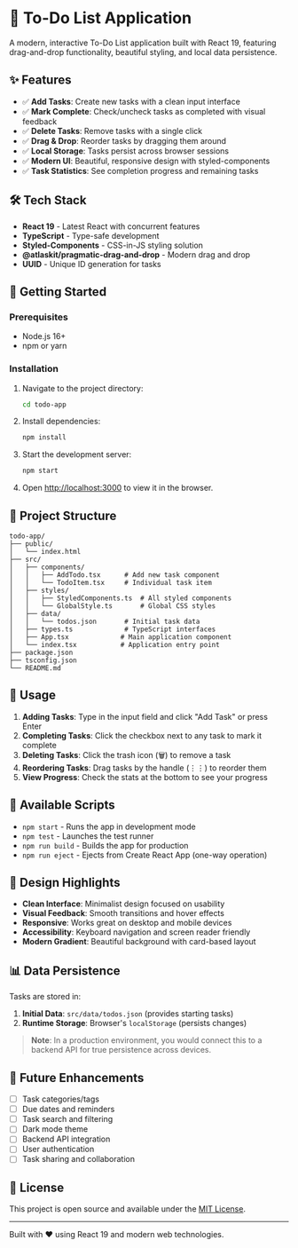 # 📝 To-Do List Application

A modern, interactive To-Do List application built with React 19, featuring drag-and-drop functionality, beautiful styling, and local data persistence.

## ✨ Features

- ✅ **Add Tasks**: Create new tasks with a clean input interface
- ✅ **Mark Complete**: Check/uncheck tasks as completed with visual feedback
- ✅ **Delete Tasks**: Remove tasks with a single click
- ✅ **Drag & Drop**: Reorder tasks by dragging them around
- ✅ **Local Storage**: Tasks persist across browser sessions
- ✅ **Modern UI**: Beautiful, responsive design with styled-components
- ✅ **Task Statistics**: See completion progress and remaining tasks

## 🛠️ Tech Stack

- **React 19** - Latest React with concurrent features
- **TypeScript** - Type-safe development
- **Styled-Components** - CSS-in-JS styling solution
- **@atlaskit/pragmatic-drag-and-drop** - Modern drag and drop
- **UUID** - Unique ID generation for tasks

## 🚀 Getting Started

### Prerequisites

- Node.js 16+
- npm or yarn

### Installation

1. Navigate to the project directory:

   ```bash
   cd todo-app
   ```

2. Install dependencies:

   ```bash
   npm install
   ```

3. Start the development server:

   ```bash
   npm start
   ```

4. Open [http://localhost:3000](http://localhost:3000) to view it in the browser.

## 📁 Project Structure

```
todo-app/
├── public/
│   └── index.html
├── src/
│   ├── components/
│   │   ├── AddTodo.tsx      # Add new task component
│   │   └── TodoItem.tsx     # Individual task item
│   ├── styles/
│   │   ├── StyledComponents.ts  # All styled components
│   │   └── GlobalStyle.ts       # Global CSS styles
│   ├── data/
│   │   └── todos.json       # Initial task data
│   ├── types.ts             # TypeScript interfaces
│   ├── App.tsx             # Main application component
│   └── index.tsx           # Application entry point
├── package.json
├── tsconfig.json
└── README.md
```

## 🎯 Usage

1. **Adding Tasks**: Type in the input field and click "Add Task" or press Enter
2. **Completing Tasks**: Click the checkbox next to any task to mark it complete
3. **Deleting Tasks**: Click the trash icon (🗑️) to remove a task
4. **Reordering Tasks**: Drag tasks by the handle (⋮⋮) to reorder them
5. **View Progress**: Check the stats at the bottom to see your progress

## 🔧 Available Scripts

- `npm start` - Runs the app in development mode
- `npm test` - Launches the test runner
- `npm run build` - Builds the app for production
- `npm run eject` - Ejects from Create React App (one-way operation)

## 🎨 Design Highlights

- **Clean Interface**: Minimalist design focused on usability
- **Visual Feedback**: Smooth transitions and hover effects
- **Responsive**: Works great on desktop and mobile devices
- **Accessibility**: Keyboard navigation and screen reader friendly
- **Modern Gradient**: Beautiful background with card-based layout

## 📊 Data Persistence

Tasks are stored in:

1. **Initial Data**: `src/data/todos.json` (provides starting tasks)
2. **Runtime Storage**: Browser's `localStorage` (persists changes)

> **Note**: In a production environment, you would connect this to a backend API for true persistence across devices.

## 🚀 Future Enhancements

- [ ] Task categories/tags
- [ ] Due dates and reminders
- [ ] Task search and filtering
- [ ] Dark mode theme
- [ ] Backend API integration
- [ ] User authentication
- [ ] Task sharing and collaboration

## 📄 License

This project is open source and available under the [MIT License](LICENSE).

---

Built with ❤️ using React 19 and modern web technologies.
